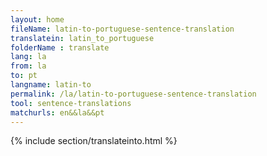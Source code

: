 ```yaml
---
layout: home
fileName: latin-to-portuguese-sentence-translation
translatein: latin_to_portuguese
folderName : translate
lang: la
from: la
to: pt
langname: latin-to
permalink: /la/latin-to-portuguese-sentence-translation
tool: sentence-translations
matchurls: en&&la&&pt
---
```

{% include section/translateinto.html %}
